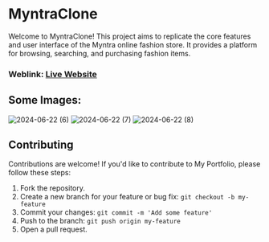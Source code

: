# MyntraClone
Welcome to MyntraClone! This project aims to replicate the core features and user interface of the Myntra online fashion store. It provides a platform for browsing, searching, and purchasing fashion items.

### Weblink: [Live Website](https://myntra-clone-smoky-sigma.vercel.app/)
## Some Images:
![2024-06-22 (6)](https://github.com/KHUSHIPACHAURI/MyntraClone/assets/96839853/10b64afd-6279-473c-98cd-fb4b0994a3df)
![2024-06-22 (7)](https://github.com/KHUSHIPACHAURI/MyntraClone/assets/96839853/e6417070-7811-4ac5-96c9-4a3d97a50d03)
![2024-06-22 (8)](https://github.com/KHUSHIPACHAURI/MyntraClone/assets/96839853/c91ebca5-3577-422a-9437-b98ae24448d2)

## Contributing
Contributions are welcome! If you'd like to contribute to My Portfolio, please follow these steps:

1. Fork the repository.
2. Create a new branch for your feature or bug fix: `git checkout -b my-feature`
3. Commit your changes: `git commit -m 'Add some feature'`
4. Push to the branch: `git push origin my-feature`
5. Open a pull request.
